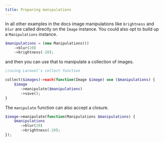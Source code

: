 ```yaml
---
title: Preparing manipulations
---
```


In all  other examples in the docs image manipulations like `brightness` and `blur` are called directly on the `Image` instance. You could also opt to build up a `Manipulations` instance.

```php
$manipulations = (new Manipulations())
	->blur(20)
	->brightness(-20);
```

and then you can use that to manipulate a collection of images.

```php
//using Laravel's collect function

collect($images)->each(function(Image $image) use ($manipulations) {
	$image
	   ->manipulate($manipulations)
	   ->save();
}
```

The `manipulate` function can also accept a closure.

```php
$image->manipulate(function(Manipulations $manipulations) {
	$manipulations
	   ->blur(20)
	   ->brightness(-20);
});
